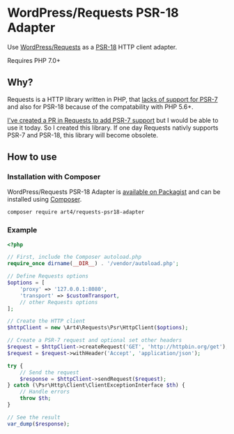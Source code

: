 # WordPress/Requests PSR-18 Adapter

Use [WordPress/Requests](https://github.com/WordPress/Requests) as a [PSR-18](https://www.php-fig.org/psr/psr-18/) HTTP client adapter.

Requires PHP 7.0+

## Why?

Requests is a HTTP library written in PHP, that [lacks of support for PSR-7](https://github.com/WordPress/Requests/issues/320) and also for PSR-18 because of the compatability with PHP 5.6+.

[I've created a PR in Requests to add PSR-7 support](https://github.com/WordPress/Requests/pull/768) but I would be able to use it today. So I created this library. If one day Requests nativly supports PSR-7 and PSR-18, this library will become obsolete.

## How to use

### Installation with Composer

WordPress/Requests PSR-18 Adapter is [available on Packagist](https://packagist.org/packages/art4/requests-psr18-adapter) and can be installed using [Composer](https://getcomposer.org/).

```bash
composer require art4/requests-psr18-adapter
```

### Example

```php
<?php

// First, include the Composer autoload.php
require_once dirname(__DIR__) . '/vendor/autoload.php';

// Define Requests options
$options = [
	'proxy' => '127.0.0.1:8080',
    'transport' => $customTransport,
    // other Requests options
];

// Create the HTTP client
$httpClient = new \Art4\Requests\Psr\HttpClient($options);

// Create a PSR-7 request and optional set other headers
$request = $httpClient->createRequest('GET', 'http://httpbin.org/get');
$request = $request->withHeader('Accept', 'application/json');

try {
    // Send the request
    $response = $httpClient->sendRequest($request);
} catch (\Psr\Http\Client\ClientExceptionInterface $th) {
    // Handle errors
    throw $th;
}

// See the result
var_dump($response);
```